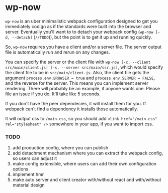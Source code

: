 # wp-now

`wp-now` is an uber minimalistic webpack configuration designed to get you immediately codign as if the standards were built into the browser and server. Eventually you'll want to to detach your webpack config (`wp-now [-d, --detach]` (`//TODO`)), but the point is to get it up and running quickly.

So, `wp-now` requires you have a client and/or a server file. The server output file is automatically run and rerun on any changes. 

You can specify the server or the client file with `wp-now [-c, --client src/main/client.js] [-s, --server src/main/ssr.js]`, which would specify the client file to be in `src/main/client.js`. Also, the client file gets the argument `process.env.BROWSER = true` and `process.env.SERVER = FALSE`, and the reverse for the server. This means you can implement server rendering. There will probably be an example, if anyone wants one. Please file an issue if you do. It'll take like 5 seconds.

If you don't have the peer dependecies, it will install them for you. If webpack can't find a dependency  it installs those automatically.

It will output css to `/main.css`, so you should add `<link href="/main.css" rel="stylesheet" />` somewhere in your app, if you want to import css.

### TODO

1. add production config, where you can publish
2. add detachment mechanism where you can extract the webpack config, so users can adjust it
3. make config extensible, where users can add their own configuration options
4. implement hmr
5. make auto server and client creator with/without react and with/without material design
